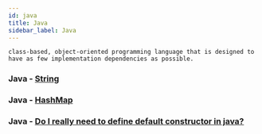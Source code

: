 ```yaml
---
id: java
title: Java
sidebar_label: Java
---
```


```
class-based, object-oriented programming language that is designed to have as few implementation dependencies as possible.
```

### Java - [String](https://docs.oracle.com/javase/7/docs/api/java/lang/String.html#indexOf(java.lang.String))

### Java - [HashMap](https://docs.oracle.com/javase/8/docs/api/java/util/HashMap.html)

### Java - [Do I really need to define default constructor in java?](https://stackoverflow.com/questions/3641114/do-i-really-need-to-define-default-constructor-in-java#:~:text=Example%3AEvery%20employee%20must%20have,valid%20constructor%20in%20a%20class.&text=Vehicle%20class%20doesn't%20have,2%20arg%20constructor%20already%20exists.)